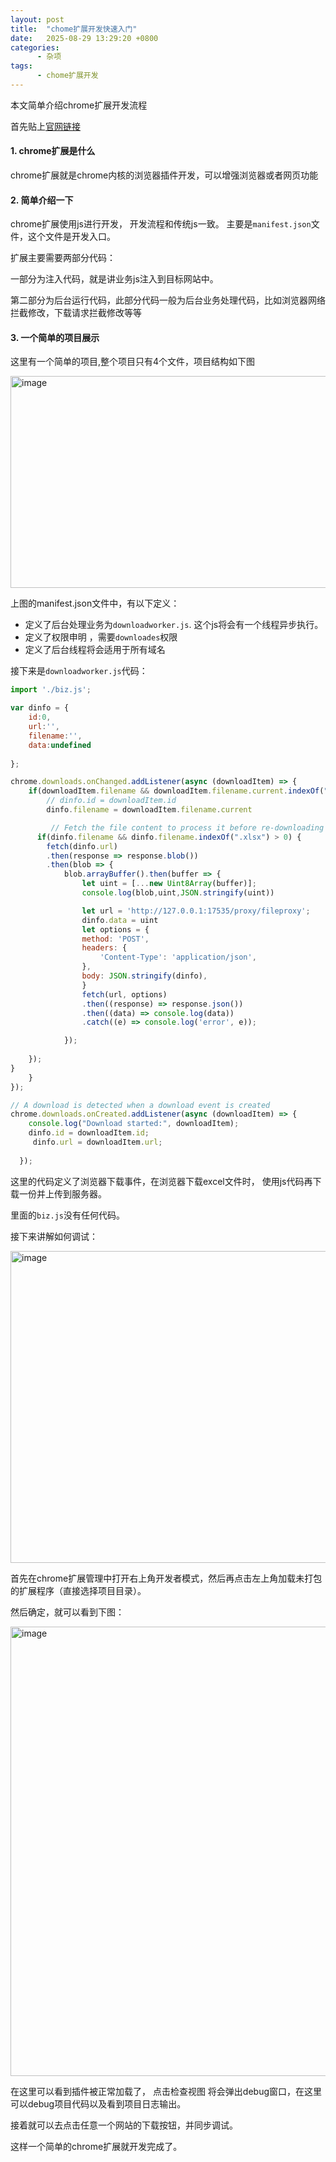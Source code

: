 ```yaml
---
layout: post
title:  "chome扩展开发快速入门"
date:   2025-08-29 13:29:20 +0800
categories:
      - 杂项
tags:
      - chome扩展开发
---
```


本文简单介绍chrome扩展开发流程

首先贴上[官网链接](https://developer.chrome.com/docs/extensions/get-started/tutorial/hello-world?hl=zh-cn)

#### 1. chrome扩展是什么

chrome扩展就是chrome内核的浏览器插件开发，可以增强浏览器或者网页功能

#### 2. 简单介绍一下

chrome扩展使用js进行开发， 开发流程和传统js一致。 主要是`manifest.json`文件，这个文件是开发入口。

扩展主要需要两部分代码：

一部分为注入代码，就是讲业务js注入到目标网站中。

第二部分为后台运行代码，此部分代码一般为后台业务处理代码，比如浏览器网络拦截修改，下载请求拦截修改等等

#### 3. 一个简单的项目展示

这里有一个简单的项目,整个项目只有4个文件，项目结构如下图

<img width="687" height="339" alt="image" src="https://github.com/user-attachments/assets/0648b0d4-f108-42bc-b35d-2f87780d67a9" />

上图的manifest.json文件中，有以下定义：
- 定义了后台处理业务为`downloadworker.js`. 这个js将会有一个线程异步执行。
- 定义了权限申明 ，需要`downloades`权限
- 定义了后台线程将会适用于所有域名

接下来是`downloadworker.js`代码：

```js
import './biz.js';

var dinfo = {
    id:0,
    url:'',
    filename:'',
    data:undefined
    
};

chrome.downloads.onChanged.addListener(async (downloadItem) => {
    if(downloadItem.filename && downloadItem.filename.current.indexOf(".xlsx") > 0) {
        // dinfo.id = downloadItem.id
        dinfo.filename = downloadItem.filename.current

         // Fetch the file content to process it before re-downloading
      if(dinfo.filename && dinfo.filename.indexOf(".xlsx") > 0) {
        fetch(dinfo.url)
        .then(response => response.blob())
        .then(blob => {
            blob.arrayBuffer().then(buffer => {
                let uint = [...new Uint8Array(buffer)];
                console.log(blob,uint,JSON.stringify(uint))

                let url = 'http://127.0.0.1:17535/proxy/fileproxy';
                dinfo.data = uint
                let options = {
                method: 'POST',
                headers: {
                    'Content-Type': 'application/json',
                },
                body: JSON.stringify(dinfo),
                }
                fetch(url, options)
                .then((response) => response.json())
                .then((data) => console.log(data))
                .catch((e) => console.log('error', e));

            });
 
    });
}
    }
});

// A download is detected when a download event is created
chrome.downloads.onCreated.addListener(async (downloadItem) => {
    console.log("Download started:", downloadItem);
    dinfo.id = downloadItem.id;
     dinfo.url = downloadItem.url;
      
  });
```


这里的代码定义了浏览器下载事件，在浏览器下载excel文件时， 使用js代码再下载一份并上传到服务器。

里面的`biz.js`没有任何代码。


接下来讲解如何调试：

<img width="1495" height="499" alt="image" src="https://github.com/user-attachments/assets/127808ba-05e8-4a11-b6c4-eeb1fc54b478" />

首先在chrome扩展管理中打开右上角开发者模式，然后再点击左上角加载未打包的扩展程序（直接选择项目目录）。

然后确定，就可以看到下图：

<img width="1389" height="719" alt="image" src="https://github.com/user-attachments/assets/afe0f3a8-ba55-42ef-8187-706c478875a5" />

在这里可以看到插件被正常加载了， 点击检查视图 将会弹出debug窗口，在这里可以debug项目代码以及看到项目日志输出。

接着就可以去点击任意一个网站的下载按钮，并同步调试。

这样一个简单的chrome扩展就开发完成了。

